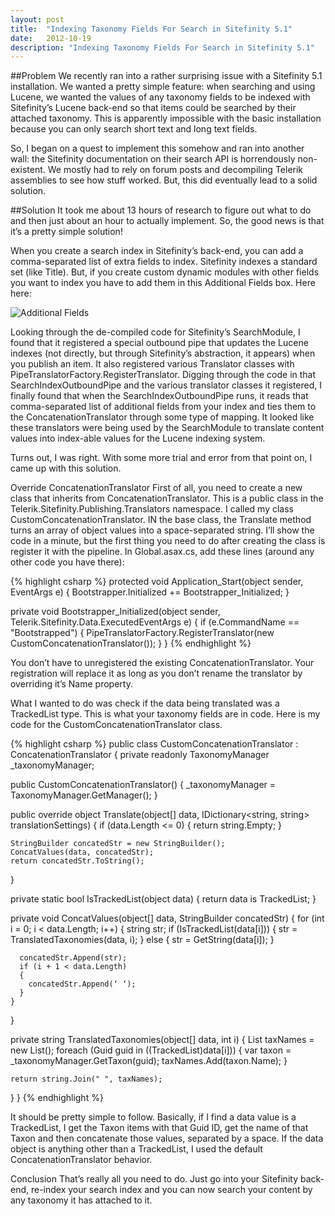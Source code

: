```yaml
---
layout: post
title:  "Indexing Taxonomy Fields For Search in Sitefinity 5.1"
date:   2012-10-19
description: "Indexing Taxonomy Fields For Search in Sitefinity 5.1"
---
```

##Problem
We recently ran into a rather surprising issue with a Sitefinity 5.1 installation. We wanted a pretty simple feature: when searching and using Lucene, we wanted the values of any taxonomy fields to be indexed with Sitefinity’s Lucene back-end so that items could be searched by their attached taxonomy. This is apparently impossible with the basic installation because you can only search short text and long text fields.

So, I began on a quest to implement this somehow and ran into another wall: the Sitefinity documentation on their search API is horrendously non-existent. We mostly had to rely on forum posts and decompiling Telerik assemblies to see how stuff worked. But, this did eventually lead to a solid solution.

##Solution
It took me about 13 hours of research to figure out what to do and then just about an hour to actually implement. So, the good news is that it’s a pretty simple solution!

When you create a search index in Sitefinity’s back-end, you can add a comma-separated list of extra fields to index. Sitefinity indexes a standard set (like Title). But, if you create custom dynamic modules with other fields you want to index you have to add them in this Additional Fields box. Here here:

![Additional Fields](/public/images/2012-10-19-indexing-taxonomy-fields-for-search-in-sitefinity-51/additionalfields.png)

Looking through the de-compiled code for Sitefinity’s SearchModule, I found that it registered a special outbound pipe that updates the Lucene indexes (not directly, but through Sitefinity’s abstraction, it appears) when you publish an item. It also registered various Translator classes with PipeTranslatorFactory.RegisterTranslator. Digging through the code in that SearchIndexOutboundPipe and the various translator classes it registered, I finally found that when the SearchIndexOutboundPipe runs, it reads that comma-separated list of additional fields from your index and ties them to the ConcatenationTranslator through some type of mapping. It looked like these translators were being used by the SearchModule to translate content values into index-able values for the Lucene indexing system.

Turns out, I was right. With some more trial and error from that point on, I came up with this solution.

Override ConcatenationTranslator
First of all, you need to create a new class that inherits from ConcatenationTranslator. This is a public class in the Telerik.Sitefinity.Publishing.Translators namespace. I called my class CustomConcatenationTranslator. IN the base class, the Translate method turns an array of object values into a space-separated string. I’ll show the code in a minute, but the first thing you need to do after creating the class is register it with the pipeline. In Global.asax.cs, add these lines (around any other code you have there):

{% highlight csharp %}
protected void Application_Start(object sender, EventArgs e)
{
  Bootstrapper.Initialized += Bootstrapper_Initialized;
}

private void Bootstrapper_Initialized(object sender, Telerik.Sitefinity.Data.ExecutedEventArgs e)
{
  if (e.CommandName == "Bootstrapped")
  {
    PipeTranslatorFactory.RegisterTranslator(new CustomConcatenationTranslator());
  }
}
{% endhighlight %}

You don’t have to unregistered the existing ConcatenationTranslator. Your registration will replace it as long as you don’t rename the translator by overriding it’s Name property.

What I wanted to do was check if the data being translated was a TrackedList<Guid> type. This is what your taxonomy fields are in code. Here is my code for the CustomConcatenationTranslator class.

{% highlight csharp %}
public class CustomConcatenationTranslator : ConcatenationTranslator
{
  private readonly TaxonomyManager _taxonomyManager;

  public CustomConcatenationTranslator()
  {
    _taxonomyManager = TaxonomyManager.GetManager();
  }

  public override object Translate(object[] data, IDictionary<string, string> translationSettings)
  {
    if (data.Length <= 0)
    {
      return string.Empty;
    }

    StringBuilder concatedStr = new StringBuilder();
    ConcatValues(data, concatedStr);
    return concatedStr.ToString();
  }

  private static bool IsTrackedList<T>(object data)
  {
    return data is TrackedList<T>;
  }

  private void ConcatValues(object[] data, StringBuilder concatedStr)
  {
    for (int i = 0; i < data.Length; i++)
    {
      string str;
      if (IsTrackedList<Guid>(data[i]))
      {
        str = TranslatedTaxonomies(data, i);
      }
      else
      {
        str = GetString(data[i]);
      }

      concatedStr.Append(str);
      if (i + 1 < data.Length)
      {
        concatedStr.Append(‘ ‘);
      }
    }
  }

  private string TranslatedTaxonomies(object[] data, int i)
  {
    List<string> taxNames = new List<string>();
    foreach (Guid guid in ((TrackedList<Guid>)data[i]))
    {
      var taxon = _taxonomyManager.GetTaxon(guid);
      taxNames.Add(taxon.Name);
    }

    return string.Join(" ", taxNames);
  }
}
{% endhighlight %}

It should be pretty simple to follow. Basically, if I find a data value is a TrackedList<Guid>, I get the Taxon items with that Guid ID, get the name of that Taxon and then concatenate those values, separated by a space. If the data object is anything other than a TrackedList<Guid>, I used the default ConcatenationTranslator behavior.

Conclusion
That’s really all you need to do. Just go into your Sitefinity back-end, re-index your search index and you can now search your content by any taxonomy it has attached to it.
